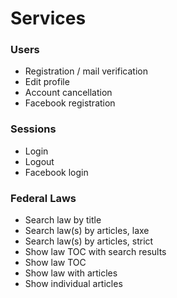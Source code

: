 # Services

### Users
* Registration / mail verification
* Edit profile
* Account cancellation
* Facebook registration

### Sessions
* Login
* Logout
* Facebook login

### Federal Laws
* Search law by title
* Search law(s) by articles, laxe
* Search law(s) by articles, strict
* Show law TOC with search results
* Show law TOC
* Show law with articles
* Show individual articles

### 
